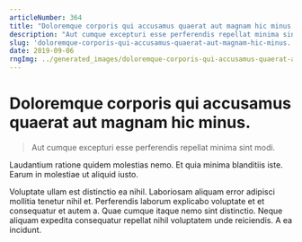 ```yaml
---
articleNumber: 364
title: "Doloremque corporis qui accusamus quaerat aut magnam hic minus."
description: "Aut cumque excepturi esse perferendis repellat minima sint modi."
slug: 'doloremque-corporis-qui-accusamus-quaerat-aut-magnam-hic-minus.'
date: 2019-09-06
rngImg: ../generated_images/doloremque-corporis-qui-accusamus-quaerat-aut-magnam-hic-minus..jpg
---
```


# Doloremque corporis qui accusamus quaerat aut magnam hic minus.

> Aut cumque excepturi esse perferendis repellat minima sint modi.

Laudantium ratione quidem molestias nemo. Et quia minima blanditiis iste. Earum in molestiae ut aliquid iusto.
 Voluptate ullam est distinctio ea nihil. Laboriosam aliquam error adipisci mollitia tenetur nihil et. Perferendis laborum explicabo voluptate et et consequatur et autem a. Quae cumque itaque nemo sint distinctio. Neque aliquam expedita consequatur repellat nihil voluptatem unde reiciendis. A ea incidunt.

